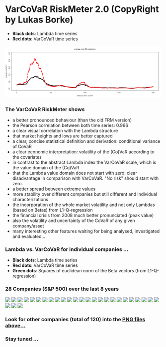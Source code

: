 # VarCoVaR RiskMeter 2.0 (CopyRight by Lukas Borke)

* **Black dots**: Lambda time series
* **Red dots**: VarCoVaR time series

![](/plots/plot_ave_l_VarCoVaR_200.png)

### The VarCoVaR RiskMeter shows
* a better pronounced behaviour (than the old FRM version)
* the Pearson correlation between both time series: 0.966
* a clear visual correlation with the Lambda structure
* that market heights and lows are better captured
* a clear, concise statistical definition and derivation: conditional variance of CoVaR
* a clear economic interpretation: volatility of the (Co)VaR according to the covariates
* in contrast to the abstract Lambda index the VarCoVaR scale, which is the value domain of the (Co)VaR
* that the Lambda value domain does not start with zero: clear disadvantage in comparison with VarCoVaR. "No risk" should start with zero.
* a better spread between extreme values
* more stability over different companies but still different and individual characterizations
* the incorporation of the whole market volatility and not only Lambdas (based on Betas) from L1-Q-regression
* the financial crisis from 2008 much better pronunciated (peak value)
* also the volatility and uncertainty of the CoVaR of any given company/asset
* many interesting other features waiting for being analysed, investigated and evaluated...


### Lambda vs. VarCoVaR for individual companies ...

* **Black dots**: Lambda time series
* **Red dots**: VarCoVaR time series
* **Green dots**: Squares of euclidean norm of the Beta vectors (from L1-Q-regression)


### 28 Companies (S&P 500) over the last 8 years
![](https://github.com/QuantLet/FRM/blob/master/VarCoVaR/plot1.png)
![](https://github.com/QuantLet/FRM/blob/master/VarCoVaR/plot2.png)
![](https://github.com/QuantLet/FRM/blob/master/VarCoVaR/plot3.png)
![](https://github.com/QuantLet/FRM/blob/master/VarCoVaR/plot4.png)
![](https://github.com/QuantLet/FRM/blob/master/VarCoVaR/plot5.png)
![](https://github.com/QuantLet/FRM/blob/master/VarCoVaR/plot13.png)
![](https://github.com/QuantLet/FRM/blob/master/VarCoVaR/plot22.png)
![](https://github.com/QuantLet/FRM/blob/master/VarCoVaR/plot30.png)
![](https://github.com/QuantLet/FRM/blob/master/VarCoVaR/plot38.png)
![](https://github.com/QuantLet/FRM/blob/master/VarCoVaR/plot46.png)
![](https://github.com/QuantLet/FRM/blob/master/VarCoVaR/plot54.png)
![](https://github.com/QuantLet/FRM/blob/master/VarCoVaR/plot62.png)
![](https://github.com/QuantLet/FRM/blob/master/VarCoVaR/plot70.png)
![](https://github.com/QuantLet/FRM/blob/master/VarCoVaR/plot79.png)
![](https://github.com/QuantLet/FRM/blob/master/VarCoVaR/plot87.png)
![](https://github.com/QuantLet/FRM/blob/master/VarCoVaR/plot95.png)
![](https://github.com/QuantLet/FRM/blob/master/VarCoVaR/plot103.png)
![](https://github.com/QuantLet/FRM/blob/master/VarCoVaR/plot111.png)
![](https://github.com/QuantLet/FRM/blob/master/VarCoVaR/plot119.png)
![](https://github.com/QuantLet/FRM/blob/master/VarCoVaR/plot127.png)
![](https://github.com/QuantLet/FRM/blob/master/VarCoVaR/plot136.png)
![](https://github.com/QuantLet/FRM/blob/master/VarCoVaR/plot144.png)
![](https://github.com/QuantLet/FRM/blob/master/VarCoVaR/plot152.png)
![](https://github.com/QuantLet/FRM/blob/master/VarCoVaR/plot160.png)
![](https://github.com/QuantLet/FRM/blob/master/VarCoVaR/plot168.png)
![](https://github.com/QuantLet/FRM/blob/master/VarCoVaR/plot176.png)
![](https://github.com/QuantLet/FRM/blob/master/VarCoVaR/plot184.png)
![](https://github.com/QuantLet/FRM/blob/master/VarCoVaR/plot193.png)

### Look for other companies (total of 120) into the [PNG files above... ](/plots/)

### Stay tuned ...
